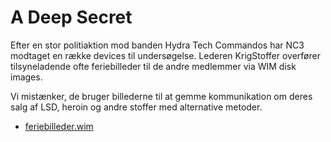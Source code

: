 # A Deep Secret

Efter en stor politiaktion mod banden Hydra Tech Commandos har NC3 modtaget en række devices til undersøgelse.
Lederen KrigStoffer overfører tilsyneladende ofte feriebilleder til de andre medlemmer via WIM disk images.

Vi mistænker, de bruger billederne til at gemme kommunikation om deres salg af LSD, heroin og andre stoffer med alternative metoder.

- [feriebilleder.wim](src/feriebilleder.wim)
